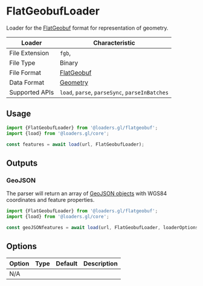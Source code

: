 # FlatGeobufLoader

Loader for the [FlatGeobuf](https://bjornharrtell.github.io/flatgeobuf/) format for representation of geometry.

| Loader         | Characteristic                                            |
| -------------- | --------------------------------------------------------- |
| File Extension | `fgb`,                                                    |
| File Type      | Binary                                                    |
| File Format    | [FlatGeobuf](https://bjornharrtell.github.io/flatgeobuf/) |
| Data Format    | [Geometry](/docs/specifications/category-gis)             |
| Supported APIs | `load`, `parse`, `parseSync`, `parseInBatches`            |

## Usage

```js
import {FlatGeobufLoader} from '@loaders.gl/flatgeobuf';
import {load} from '@loaders.gl/core';

const features = await load(url, FlatGeobufLoader);
```

## Outputs

### GeoJSON

The parser will return an array of [GeoJSON objects](https://tools.ietf.org/html/rfc7946) with WGS84 coordinates and feature properties.

```js
import {FlatGeobufLoader} from '@loaders.gl/flatgeobuf';
import {load} from '@loaders.gl/core';

const geoJSONfeatures = await load(url, FlatGeobufLoader, loaderOptions);
```

## Options

| Option | Type | Default | Description |
| ------ | ---- | ------- | ----------- |
| N/A    |      |         |             |
